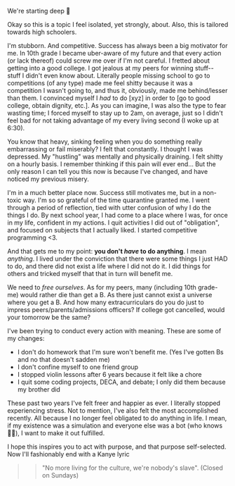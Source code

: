 We're starting deep 👀

Okay so this is a topic I feel isolated, yet strongly, about. Also, this is tailored towards high schoolers.

I'm stubborn. And competitive. Success has always been a big motivator for me. In 10th grade I became uber-aware of my future and that every action (or lack thereof) could screw me over if I'm not careful. I fretted about getting into a good college. I got jealous at my peers for winning stuff-- stuff I didn't even know about. Literally people missing school to go to competitions (of any type) made me feel shitty because it was a competition I wasn't going to, and thus it, obviously, made me behind/lesser than them. I convinced myself I *had* to do [xyz] in order to [go to good college, obtain dignity, etc.]. As you can imagine, I was also the type to fear wasting time; I forced myself to stay up to 2am, on average, just so I didn't feel bad for not taking advantage of my every living second (I woke up at 6:30). 

You know that heavy, sinking feeling when you do something really embarrassing or fail miserably? I felt that constantly. I thought I was depressed. My "hustling" was mentally and physically draining. I felt shitty on a hourly basis. I remember thinking if this pain will ever end... But the only reason I can tell you this now is because I've changed, and have noticed my previous misery. 

I'm in a much better place now. Success still motivates me, but in a non-toxic way. I'm so so grateful of the time quarantine granted me. I went through a period of reflection, tied with utter confusion of why I do the things I do. By next school year, I had come to a place where I was, for once in my life, confident in my actions. I quit activities I did out of "obligation", and focused on subjects that I actually liked. I started competitive programming <3. 

And that gets me to my point: **you don't *have* to do anything**. I mean *anything*. I lived under the conviction that there were some things I just HAD to do, and there did not exist a life where I did not do it. I did things for others and tricked myself that that in turn will benefit me. 

We need to *free ourselves*. As for my peers, many (including 10th grade-me) would rather die than get a B. As there just cannot exist a universe where you get a B. And how many extracurriculars do you do just to impress peers/parents/admissions officers? If college got cancelled, would your tomorrow be the same?

I've been trying to conduct every action with meaning. These are some of my changes:

- I don't do homework that I'm sure won't benefit me. (Yes I've gotten Bs and no that doesn't sadden me)
- I don't confine myself to one friend group
- I stopped violin lessons after 6 years because it felt like a chore 
- I quit some coding projects, DECA, and debate; I only did them because my brother did

These past two years I've felt freer and happier as ever. I literally stopped experiencing stress. Not to mention, I've also felt the most accomplished recently. All because I no longer feel obligated to do anything in life. I mean, if my existence was a simulation and everyone else was a bot (who knows 🤷‍♀️), I want to make it out fulfilled.

I hope this inspires you to act with purpose, and that purpose self-selected. Now I'll fashionably end with a Kanye lyric 
>> "No more living for the culture, we're nobody's slave". (Closed on Sundays)
